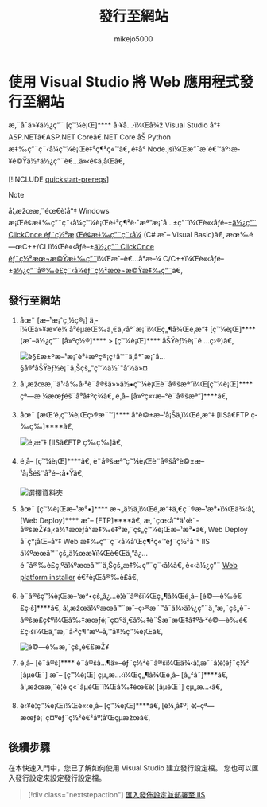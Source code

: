 ﻿---
title: 發行至網站
ms.date: 01/29/2019
ms.topic: quickstart
helpviewer_keywords:
- deployment, website
ms.assetid: fc82b1f1-d342-4b82-9a44-590479f0a895
author: mikejo5000
ms.author: mikejo
manager: jillfra
ms.workload:
- multiple
ms.openlocfilehash: 1236c3057cd209bd5c7c81304a2168704927c506
ms.sourcegitcommit: 2975d722a6d6e45f7887b05e9b526e91cffb0bcf
ms.translationtype: MT
ms.contentlocale: zh-TW
ms.lasthandoff: 03/20/2020
ms.locfileid: "71127940"
---
# <a name="publish-a-web-app-to-a-web-site-using-visual-studio"></a>使用 Visual Studio 將 Web 應用程式發行至網站

æ‚¨å¯ä»¥ä½¿ç”¨ [ç™¼è¡Œ]**** å·¥å…·ï¼Œå¾ž Visual Studio å°‡ ASP.NETã€ASP.NET Coreã€.NET Core åŠ Python æ‡‰ç”¨ç¨‹å¼ç™¼è¡Œè‡³ç¶²ç«™ã€‚ é‡å° Node.jsï¼Œæ”¯æ´é€™äº›æ­¥é©Ÿä½†ä½¿ç”¨è€…ä»‹é¢ä¸åŒã€‚

[!INCLUDE [quickstart-prereqs](includes/quickstart-prereqs.md)]

> [!NOTE]
> å¦‚æžœæ‚¨éœ€è¦å°‡ Windows æ¡Œé¢æ‡‰ç”¨ç¨‹å¼ç™¼è¡Œè‡³ç¶²è·¯æª”æ¡ˆå…±ç”¨ï¼Œè«‹åƒé–±[ä½¿ç”¨ ClickOnce éƒ¨ç½²æ¡Œé¢æ‡‰ç”¨ç¨‹å¼](how-to-publish-a-clickonce-application-using-the-publish-wizard.md) (C# æˆ– Visual Basic)ã€‚ æœ‰é—œC++/CLIï¼Œè«‹åƒé–±[ä½¿ç”¨ ClickOnce éƒ¨ç½²æœ¬æ©Ÿæ‡‰ç”¨](/cpp/windows/clickonce-deployment-for-visual-cpp-applications)ï¼Œæˆ–è€…å°æ–¼ C/C++ï¼Œè«‹åƒé–±[ä½¿ç”¨å®‰è£ç¨‹å¼éƒ¨ç½²æœ¬æ©Ÿæ‡‰ç”¨](/cpp/windows/walkthrough-deploying-a-visual-cpp-application-by-using-a-setup-project)ã€‚

## <a name="publish-to-a-web-site"></a>發行至網站

1. åœ¨ [æ–¹æ¡ˆç¸½ç®¡] ä¸­ï¼Œä»¥æ»‘é¼ å³éµæŒ‰ä¸€ä¸‹å°ˆæ¡ˆï¼Œç„¶å¾Œé¸æ“‡ [ç™¼è¡Œ]**** (æˆ–ä½¿ç”¨ [å»ºç½®]**** > [ç™¼è¡Œ]**** åŠŸèƒ½è¡¨é …ç›®)ã€‚

    ![è§£æ±ºæ–¹æ¡ˆè³‡æºç®¡ç†å™¨ä¸­å°ˆæ¡ˆå…§å®¹åŠŸèƒ½è¡¨ä¸Šçš„"ç™¼ä½ˆ"å‘½ä»¤](../deployment/media/quickstart-publish.png "é¸æ“‡ [ç™¼è¡Œ]")

1. å¦‚æžœæ‚¨ä¹‹å‰å·²è¨­å®šä»»ä½•ç™¼è¡Œè¨­å®šæª”ï¼Œ[ç™¼è¡Œ]**** çª—æ ¼æœƒéš¨å³å‡ºç¾ã€‚ é¸å– [å»ºç«‹æ–°è¨­å®šæª”]****ã€‚

1. åœ¨ [æŒ‘é¸ç™¼è¡Œç›®æ¨™]**** å°è©±æ–¹å¡Šä¸­ï¼Œé¸æ“‡ [IISã€FTP ç­‰ç­‰]****ã€‚

    ![é¸æ“‡ [IISã€FTP ç­‰ç­‰]ã€‚](../deployment/media/quickstart-publish-iis-ftp.png "é¸æ“‡ [IISã€FTP ç­‰ç­‰]ã€‚")

1. é¸å– [ç™¼è¡Œ]****ã€‚ è¨­å®šæª”ç™¼è¡Œè¨­å®šå°è©±æ–¹å¡Šéš¨å³é–‹å•Ÿã€‚

    ![選擇資料夾](../deployment/media/quickstart-publish-settings-web.png "選擇資料夾")

1. åœ¨ [ç™¼è¡Œæ–¹æ³•]**** æ¬„ä½ä¸­ï¼Œé¸æ“‡ä¸€ç¨®æ–¹æ³•ï¼Œä¾‹å¦‚ [Web Deploy]**** æˆ– [FTP]****ã€‚ æ‚¨çœ‹åˆ°ä¹‹è¨­å®šæŽ¥ä¸‹ä¾†æœƒå°æ‡‰è‡³æ‚¨çš„ç™¼è¡Œæ–¹æ³•ã€‚ Web Deploy å¯ç°¡åŒ–å°‡ Web æ‡‰ç”¨ç¨‹å¼å’Œç¶²ç«™éƒ¨ç½²åˆ° IIS ä¼ºæœå™¨çš„ä½œæ¥­ï¼Œè€Œä¸”å¿…é ˆå®‰è£ç‚ºä¼ºæœå™¨ä¸Šçš„æ‡‰ç”¨ç¨‹å¼ã€‚ è«‹ä½¿ç”¨ [Web platform installer](https://www.microsoft.com/web/downloads/platform.aspx) é€²è¡Œå®‰è£ã€‚

1. è¨­å®šç™¼è¡Œæ–¹æ³•çš„å¿…è¦è¨­å®šï¼Œç„¶å¾Œé¸å– [é©—è­‰é€£ç·š]****ã€‚ å¦‚æžœä¼ºæœå™¨æˆ–ç›®æ¨™å¯ä¾›ä½¿ç”¨ä¸”æ‚¨çš„è¨­å®šæ­£ç¢ºï¼Œå‰‡æœƒé¡¯ç¤ºä¸€å‰‡è¨Šæ¯æŒ‡å‡ºå·²é©—è­‰é€£ç·šï¼Œä¸”æ‚¨å·²ç¶“æº–å‚™å¥½ç™¼è¡Œã€‚

    ![é©—è­‰æ‚¨çš„é€£æŽ¥](../deployment/media/quickstart-publish-web-deploy.png "é©—è­‰æ‚¨çš„é€£æŽ¥")

1. é¸å– [è¨­å®š]**** è¨­å®šå…¶ä»–éƒ¨ç½²è¨­å®šï¼Œä¾‹å¦‚æ˜¯å¦è¦éƒ¨ç½² [åµéŒ¯] æˆ– [ç™¼è¡Œ] çµ„æ…‹ï¼Œç„¶å¾Œé¸å– [å„²å­˜]****ã€‚ å¦‚æžœæ‚¨è¦é ç«¯åµéŒ¯ï¼Œå‰‡éœ€è¦ [åµéŒ¯] çµ„æ…‹ã€‚

1. è‹¥è¦ç™¼è¡Œï¼Œè«‹é¸å– [ç™¼è¡Œ]****ã€‚ [è¼¸å‡º] è¦–çª—æœƒé¡¯ç¤ºéƒ¨ç½²é€²åº¦å’Œçµæžœã€‚

## <a name="next-steps"></a>後續步驟

在本快速入門中，您已了解如何使用 Visual Studio 建立發行設定檔。 您也可以匯入發行設定來設定發行設定檔。

> [!div class="nextstepaction"]
> [匯入發佈設定並部署至 IIS](tutorial-import-publish-settings-iis.md)
